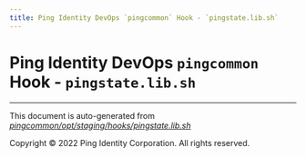 ```yaml
---
title: Ping Identity DevOps `pingcommon` Hook - `pingstate.lib.sh`
---
```


# Ping Identity DevOps `pingcommon` Hook - `pingstate.lib.sh`

---
This document is auto-generated from _[pingcommon/opt/staging/hooks/pingstate.lib.sh](https://github.com/pingidentity/pingidentity-docker-builds/blob/master/pingcommon/opt/staging/hooks/pingstate.lib.sh)_

Copyright © 2022 Ping Identity Corporation. All rights reserved.
